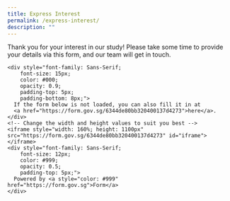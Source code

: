 ```yaml
---
title: Express Interest
permalink: /express-interest/
description: ""
---
```

Thank you for your interest in our study!
Please take some time to provide your details via this form, and our team will get in touch.

```
<div style="font-family: Sans-Serif;
    font-size: 15px;
    color: #000;
    opacity: 0.9;
    padding-top: 5px;
    padding-bottom: 8px;">
  If the form below is not loaded, you can also fill it in at
  <a href="https://form.gov.sg/6344de80bb320400137d4273">here</a>.
</div>
<!-- Change the width and height values to suit you best -->
<iframe style="width: 160%; height: 1100px" src="https://form.gov.sg/6344de80bb320400137d4273" id="iframe"></iframe>
<div style="font-family: Sans-Serif;
    font-size: 12px;
    color: #999;
    opacity: 0.5;
    padding-top: 5px;">
  Powered by <a style="color: #999" href="https://form.gov.sg">Form</a>
</div>
```
